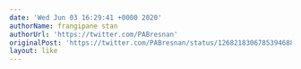 ```yaml
---
date: 'Wed Jun 03 16:29:41 +0000 2020'
authorName: frangipane stan
authorUrl: 'https://twitter.com/PABresnan'
originalPost: 'https://twitter.com/PABresnan/status/1268218306785394688'
layout: like
---
```


